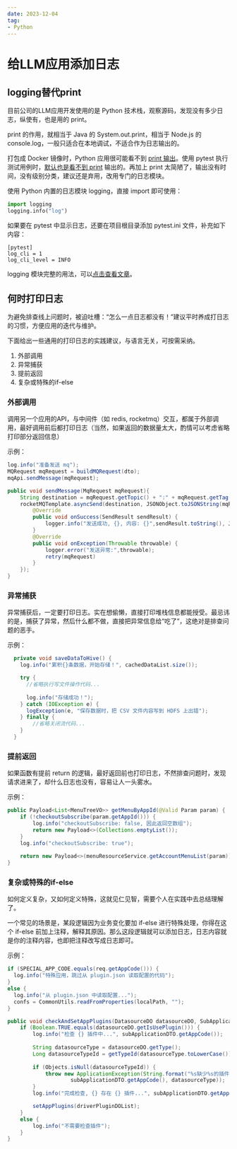 ```yaml
---
date: 2023-12-04
tag:
- Python
---
```

# 给LLM应用添加日志

## logging替代print
目前公司的LLM应用开发使用的是 Python 技术栈，观察源码，发现没有多少日志，纵使有，也是用的 print。

print 的作用，就相当于 Java 的 System.out.print，相当于 Node.js 的 console.log，一般只适合在本地调试，不适合作为日志输出的。

<!-- more -->

打包成 Docker 镜像时，Python 应用很可能看不到 [print 输出](https://stackoverflow.com/questions/29663459/why-doesnt-python-app-print-anything-when-run-in-a-detached-docker-container)。使用 pytest 执行测试用例时，[默认也是看不到 print](https://stackoverflow.com/questions/24617397/how-do-i-print-to-console-in-pytest) 输出的。再加上 print 太简陋了，输出没有时间，没有级别分类，建议还是弃用，改用专门的日志模块。

使用 Python 内置的日志模块 logging，直接 import 即可使用：
```python
import logging
logging.info("log")
```

如果要在 pytest 中显示日志，还要在项目根目录添加 pytest.ini 文件，补充如下内容：
```shell
[pytest]
log_cli = 1
log_cli_level = INFO
```
logging 模块完整的用法，可以[点击查看文章](https://betterstack.com/community/guides/logging/how-to-start-logging-with-python/)。
## 何时打印日志
为避免排查线上问题时，被迫吐槽：“怎么一点日志都没有！”建议平时养成打日志的习惯，方便应用的迭代与维护。

下面给出一些通用的打印日志的实践建议，与语言无关，可按需采纳。

1. 外部调用
2. 异常捕获
3. 提前返回
4. 复杂或特殊的if-else

### 外部调用
调用另一个应用的API，与中间件（如 redis, rocketmq）交互，都属于外部调用，最好调用前后都打印日志（当然，如果返回的数据量太大，酌情可以考虑省略打印部分返回信息）

示例：
```java
log.info("准备发送 mq");
MQRequest mqRequest = buildMQRequest(dto);
mqApi.sendMessage(mqRequest);
```

```java
public void sendMessage(MqRequest mqRequest){
    String destination = mqRequest.getTopic() + ":" + mqRequest.getTag();
    rocketMQTemplate.asyncSend(destination, JSONObject.toJSONString(mqRequest.getData()), new SendCallback() {
        @Override
        public void onSuccess(SendResult sendResult) {
            logger.info("发送成功, {}, 内容: {}",sendResult.toString(), JSONObject.toJSONString(mqRequest.getData()));
        }
        @Override
        public void onException(Throwable throwable) {
            logger.error("发送异常:",throwable);
            retry(mqRequest)
        }
    });
}
```
### 异常捕获
异常捕获后，一定要打印日志。实在想偷懒，直接打印堆栈信息都能授受。最忌讳的是，捕获了异常，然后什么都不做，直接把异常信息给“吃了”，这绝对是排查问题的恶手。

示例：
```java
  private void saveDataToHive() {
    log.info("累积{}条数据，开始存储！", cachedDataList.size());

    try {
      //省略执行写文件操作代码...
        
      log.info("存储成功！");
    } catch (IOException e) {
      logException(e, "保存数据时，把 CSV 文件内容写到 HDFS 上出错");
    } finally {
        //省略关闭流代码...
    }
  }

```
### 提前返回
如果函数有提前 return 的逻辑，最好返回前也打印日志，不然排查问题时，发现请求进来了，却什么日志也没有，容易让人一头雾水。

示例：
```java
public Payload<List<MenuTreeVO>> getMenuByAppId(@Valid Param param) {
    if (!checkoutSubscribe(param.getAppId())) {
        log.info("checkoutSubscribe: false, 因此返回空数组");
        return new Payload<>(Collections.emptyList());
    }
    log.info("checkoutSubscribe: true");
    
    return new Payload<>(menuResourceService.getAccountMenuList(param));
}

```
### 复杂或特殊的if-else
如何定义复杂，又如何定义特殊，这就见仁见智，需要个人在实践中去总结理解了。

一个常见的场景是，某段逻辑因为业务变化要加 if-else 进行特殊处理，你得在这个 if-else 前加上注释，解释其原因。那么这段逻辑就可以添加日志，日志内容就是你的注释内容，也即把注释改写成日志即可。

示例：
```java
if (SPECIAL_APP_CODE.equals(req.getAppCode())) {
  log.info("特殊应用，跳过从 plugin.json 读取配置的代码");
}
else {
  log.info("从 plugin.json 中读取配置...");
  confs = CommonUtils.readFromProperties(localPath, "");
}

```
```java
public void checkAndSetAppPlugins(DatasourceDO datasourceDO, SubApplicationDTO subApplicationDTO) {
    if (Boolean.TRUE.equals(datasourceDO.getIsUsePlugin())) {
        log.info("检查 {} 插件中...", subApplicationDTO.getAppCode());
        
        String datasourceType = datasourceDO.getType();
        Long datasourceTypeId = getTypeId(datasourceType.toLowerCase());
        
        if (Objects.isNull(datasourceTypeId)) {
            throw new ApplicationException(String.format("%s缺少%s的插件，请联系运营人员上传相应插件",
                    subApplicationDTO.getAppCode(), datasourceType));
        }
        log.info("完成检查, {} 存在 {} 插件...", subApplicationDTO.getAppCode(), datasourceType);

        setAppPlugins(driverPluginDOList); 
    }
    else {
        log.info("不需要检查插件");
    }
}
```
